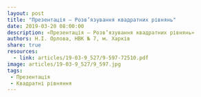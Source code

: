 ```yaml
---
layout: post
title: "Презентація — Розв’язування квадратних рівнянь"
date: 2019-03-20 08:00:00
description: «Презентація — Розв’язування квадратних рівнянь»
authors: Н.І. Орлова, НВК № 7, м. Харків
share: true
resources:
  - link: articles/19-03-9_527/9-597-72510.pdf
image: articles/19-03-9_527/9_597.jpg
tags:
 - Презентація
 - Квадратні рівняння
---
```

